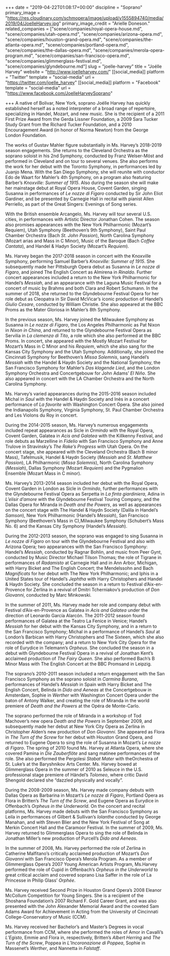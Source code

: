 +++
date = "2019-04-22T01:08:17+00:00"
discipline = "Soprano"
primary_image = "https://res.cloudinary.com/schmopera/image/upload/v1555894740/media/2019/04/JoelleHarvey.jpg"
primary_image_credit = "Arielle Doneson."
related_companies = ["scene/companies/royal-opera-house.md", "scene/companies/utah-opera.md", "scene/companies/arizona-opera.md", "scene/companies/houston-grand-opera.md", "scene/companies/the-atlanta-opera.md", "scene/companies/portland-opera.md", "scene/companies/the-dallas-opera.md", "scene/companies/merola-opera-program.md", "scene/companies/san-francisco-opera.md", "scene/companies/glimmerglass-festival.md", "scene/companies/glyndebourne.md"]
slug = "joelle-harvey"
title = "Joélle Harvey"
website = "http://www.joelleharvey.com/"
[[social_media]]
platform = "Twitter"
template = "social-media"
url = "https://twitter.com/joelle_harvey"
[[social_media]]
platform = "Facebook"
template = "social-media"
url = "https://www.facebook.com/JoelleHarveySoprano"

+++
A native of Bolivar, New York, soprano Joélle Harvey has quickly established herself as a noted interpreter of a broad range of repertoire, specializing in Handel, Mozart, and new music. She is the recipient of a 2011 First Prize Award from the Gerda Lissner Foundation, a 2009 Sara Tucker Study Grant from the Richard Tucker Foundation, and a 2010 Encouragement Award (in honor of Norma Newton) from the George London Foundation.

The works of Gustav Mahler figure substantially in Ms. Harvey’s 2018-2019 season engagements. She returns to the Cleveland Orchestra as the soprano soloist in his 2nd Symphony, conducted by Franz Welser-Möst and performed in Cleveland and on tour to several venues. She also performs the work for her debut with the Toronto Symphony, in performances led by Juanjo Mena. With the San Diego Symphony, she will reunite with conductor Edo de Waart for Mahler’s 4th Symphony, on a program also featuring Barber’s _Knoxville: Summer of 1915_. Also during the season she will make her mainstage debut at Royal Opera House, Covent Garden, singing Susanna in performances of _Le nozze di Figaro_ conducted by Sir John Eliot Gardiner, and be presented by Carnegie Hall in recital with pianist Allen Perriello, as part of the Great Singers: Evenings of Song series. 

With the British ensemble Arcangelo, Ms. Harvey will tour several U.S. cities, in performances with Artistic Director Jonathan Cohen. The season also promises appearances with the New York Philharmonic (Mozart’s Requiem), Utah Symphony (Beethoven’s 9th Symphony), Saint Paul Chamber Orchestra (Bach _St. John Passion_), North Carolina Symphony (Mozart arias and Mass in C Minor), Music of the Baroque (Bach _Coffee Cantata_), and Handel & Hadyn Society (Mozart’s _Requiem_).

Ms. Harvey began the 2017-2018 season in concert with the Knoxville Symphony, performing Samuel Barber’s _Knoxville: Summer of 1915_. She subsequently made her Pittsburgh Opera debut as Susanna in _Le nozze di Figaro_, and joined The English Concert as Almirena in _Rinaldo_. Further concert appearances included a return to the New York Philharmonic for Handel’s _Messiah_, and an appearance with the Laguna Music Festival for a concert of music by Brahms and both Clara and Robert Schumann. In the summer of 2018, she returned to the Glyndebourne Festival Opera for her role debut as Cleopatra in Sir David McVicar’s iconic production of Handel’s _Giulio Cesare_, conducted by William Christie. She also appeared at the BBC Proms as the Mater Gloriosa in Mahler’s 8th Symphony.

In the previous season, Ms. Harvey joined the Milwaukee Symphony as Susanna in _Le nozze di Figaro_, the Los Angeles Philharmonic as Pat Nixon in _Nixon in China_, and returned to the Glyndebourne Festival Opera as Servilia in _La clemenza di Tito_, a role which she also performed at the BBC Proms. In concert, she appeared with the Mostly Mozart Festival for Mozart’s Mass in C Minor and his _Requiem_, which she also sang for the Kansas City Symphony and the Utah Symphony. Additionally, she joined the Cincinnati Symphony for Beethoven’s _Missa Solemnis_, sang Handel’s _Messiah_ with the Handel & Haydn Society and the National Symphony, the San Francisco Symphony for Mahler’s _Das klagende Lied_, and the London Symphony Orchestra and Concertgebouw for John Adams’ _El Niño_. She also appeared in concert with the LA Chamber Orchestra and the North Carolina Symphony.

Ms. Harvey’s varied appearances during the 2015-2016 season included Michal in _Saul_ with the Handel & Haydn Society and Inès in a concert performance of _La favorite_ with Washington Concert Opera. She also joined the Indianapolis Symphony, Virginia Symphony, St. Paul Chamber Orchestra and Les Violons du Roy in concert.

During the 2014-2015 season, Ms. Harvey’s numerous engagements included repeat appearances as Sicle in _Ormindo_ with the Royal Opera, Covent Garden, Galatea in _Acis and Galatea_ with the Killkenny Festival, and role debuts as Marzelline in _Fidelio_ with San Francisco Symphony and Anne Trulove in Stravinsky’s _The Rake’s Progress_ with Utah Opera. On the concert stage, she appeared with the Cleveland Orchestra (Bach B minor Mass), Tafelmusik, Handel & Haydn Society (_Messiah_ and _St. Matthew Passion_), LA Philharmonic (_Missa Solemnis_), North Carolina Symphony (_Messiah_), Dallas Symphony (Mozart _Requiem_) and the Pygmalion Ensemble (Mozart Mass in C minor).

Ms. Harvey’s 2013-2014 season included her debut with the Royal Opera, Covent Garden in London as Sicle in _Ormindo_, further performances with the Glyndebourne Festival Opera as Serpetta in _La finta giardiniera_, Adina in _L’elisir d’amore_ with the Glyndebourne Festival Touring Company, and the Dallas Opera for Miranda in _Death and the Powers_, as well as appearances on the concert stage with The Handel & Haydn Society (Dalila in Handel’s _Samson_), New York Philharmonic  (Handel’s _Messiah_), San Francisco Symphony (Beethoven’s Mass in C),Milwaukee Symphony (Schubert’s Mass No. 6) and the Kansas City Symphony (Handel’s _Messiah_).

During the 2012-2013 season, the soprano was engaged to sing Susanna in _Le nozze di Figaro_ on tour with the Glyndebourne Festival and also with Arizona Opera; two appearances with the San Francisco Symphony: Handel’s _Messiah_, conducted by Ragnar Bohlin, and music from Peer Gynt, conducted by Music Director Michael Tilson Thomas; the role of Tigrane in performances of _Radamisto_ at Carnegie Hall and in Ann Arbor, Michigan, with Harry Bicket and The English Concert; the Mendelssohn and Bach _Magnificats_ for her debut with The New York Philharmonic; and Iphis in a United States tour of Handel’s _Jephtha_ with Harry Christophers and Handel & Haydn Society. She concluded the season in a return to Festival d’Aix-en-Provence for Zerlina in a revival of Dmitri Tcherniakov’s production of _Don Giovanni_, conducted by Marc Minkowski.

In the summer of 2011, Ms. Harvey made her role and company debut with Festival d’Aix-en-Provence as Galatea in _Acis and Galatea_ under the direction of Leonardo García Alarcón. The 2011-2012 season found performances of Galatea at the Teatro La Fenice in Venice; Handel’s _Messiah_ for her debut with the Kansas City Symphony, and in a return to the San Francisco Symphony; Michal in a performance of Handel’s _Saul_ at London’s Barbican with Harry Christophers and The Sixteen, which she also recorded with the company; and a return to New York City Opera for the role of Eurydice in Telemann’s _Orpheus_. She concluded the season in a debut with Glyndebourne Festival Opera in a revival of Jonathan Kent’s acclaimed production of _The Fairy Queen_. She also performed Bach’s B Minor Mass with The English Concert at the BBC Promsand in Leipzig.

The soprano’s 2010-2011 season included a return engagement with the San Francisco Symphony as the soprano soloist in _Carmina Burana_, performances of Handel’s _Messiah_ in Spain with Harry Bicket and The English Concert, Belinda in _Dido and Aeneas_ at the Concertgebouw in Amsterdam, Sophie in _Werther_ with Washington Concert Opera under the baton of Antony Walker, and creating the role of Miranda in the world premiere of _Death and the Powers_ at the Opéra de Monte-Carlo.

The soprano performed the role of Miranda in a workshop of Tod Machover’s new opera _Death and the Powers_ in September 2009, and subsequently made her debut at New York City Opera as Zerlina in Christopher Alden’s new production of _Don Giovanni_. She appeared as Flora in _The Turn of the Screw_ for her debut with Houston Grand Opera, and returned to Eugene Opera to sing the role of Susanna in Mozart’s _Le nozze di Figaro_. The spring of 2010 found Ms. Harvey at Atlanta Opera, where she covered Pamina in _Die Zauberflöte_ and sang matinee performances of the role. She also performed the Pergolesi _Stabat Mater_ with theOrchestra of St. Luke’s at the Baryshnikov Arts Center. Ms. Harvey bowed at Glimmerglass Opera in the summer of 2010 as Seleuce in the U.S. professional stage premiere of Händel’s _Tolomeo_, where critic David Shengold declared she “dazzled physically and vocally”.

During the 2008-2009 season, Ms. Harvey made company debuts with Dallas Opera as Barbarina in Mozart’s _Le nozze di Figaro_, Portland Opera as Flora in Britten’s _The Turn of the Screw_, and Eugene Opera as Eurydice in Offenbach’s _Orpheus in the Underworld_. On the concert and recital platforms, Ms. Harvey made debuts with the San Francisco Symphony as Leila in performances of Gilbert & Sullivan’s _Iolanthe_ conducted by George Manahan, and with Steven Blier and the New York Festival of Song at Merkin Concert Hall and the Caramoor Festival. In the summer of 2009, Ms. Harvey returned to Glimmerglass Opera to sing the role of Belinda in Jonathan Miller’s new production of Purcell’s _Dido and Aeneas_.

In the summer of 2008, Ms. Harvey performed the role of Zerlina in Catherine Malfitano’s critically acclaimed production of Mozart’s _Don Giovanni_ with San Francisco Opera’s Merola Program. As a member of Glimmerglass Opera’s 2007 Young American Artists Program, Ms.Harvey performed the role of Cupid in Offenbach’s _Orpheus in the Underworld_ to great critical acclaim and covered soprano Lisa Saffer in the role of La Princesse in Philip Glass’ _Orphée_.

Ms. Harvey received Second Prize in Houston Grand Opera’s 2008 Eleanor McCollum Competition for Young Singers. She is a recipient of the Shoshana Foundation’s 2007 Richard F. Gold Career Grant, and was also presented with the John Alexander Memorial Award and the coveted Sam Adams Award for Achievement in Acting from the University of Cincinnati College-Conservatory of Music (CCM).

Ms. Harvey received her Bachelor’s and Master’s Degrees in vocal performance from CCM, where she performed the roles of Amor in Cavalli’s _L’Egisto_, Emmie and Flora in, respectively, Britten’s _Albert Herring_ and _The Turn of the Screw_, Poppea in _L’Incoronazione di Poppea_, Sophie in Massenet’s _Werther_, and Nannetta in _Falstaff_.
